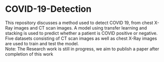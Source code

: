 # COVID-19-Detection
This repository discusses a method used to detect COVID 19, from chest X-Ray images and CT scan images.
A model using transfer learning and stacking is used to predict whether a patient is COVID positive or negative.
Five datasets consisting of CT scan images as well as chest X-Ray images are used to train and test the model.
</br>Note: The Research work is still in progress, we aim to publish a paper after completion of this work
